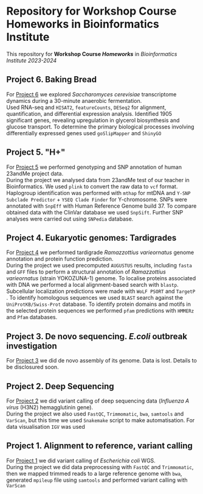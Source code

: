 # Repository for Workshop Course Homeworks in Bioinformatics Institute

This repository for **Workshop Course *Homeworks*** in *Bioinformatics Institute 2023-2024*

## Project 6. Baking Bread

For [Project 6](Project%206) we explored _Saccharomyces cerevisiae_ transcriptome dynamics during a 30-minute anaerobic fermentation.<br>
Used RNA-seq and `HISAT2`, `featureCounts`, `DESeq2` for alignment, quantification, and differential expression analysis. Identified 1905 significant genes, revealing upregulation in glycerol biosynthesis and glucose transport. To determine the primary biological processes involving differentially expressed genes used `goSlipMapper` and `ShinyGO`

## Project 5. "H+"

For [Project 5](Project%205) we performed genotyping and SNP annotation of human 23andMe project data.<br>
During the project we analysed data from 23andMe test of our teacher in Bioinformatics. We used `plink` to convert the raw data to `vcf` format. Haplogroup identification was performed with `mthap` for mtDNA and `Y-SNP Subclade Predictor` + `YSEQ Clade Finder` for Y-chromosome. SNPs were annotated with `SnpEff` with Human Reference Genome build 37. To compare obtained data with the ClinVar database we used `SnpSift`. Further SNP analyses were carried out using `SNPedia` database.

## Project 4. Eukaryotic genomes: Tardigrades

For [Project 4](Project%204) we performed tardigrade *Ramazzottius varieornatus* genome annotation and protein function prediction.<br>
During the project we used precomputed `AUGUSTUS` results, including `fasta` and `GFF` files to perform a structural annotation of *Ramazzottius varieornatus* (strain YOKOZUNA-1) genome. To localise proteins associated with DNA we performed a local alignment-based search with `blastp`. Subcellular localization predictions were made with `WoLF PSORT` and `TargetP`<br>. To identify homologous sequences we used `BLAST` search against the `UniProtKB/Swiss-Prot` database. To identify protein domains and motifs in the selected protein sequences we performed `pfam` predictions with `HMMERz` and `Pfam` databases.


## Project 3. De novo sequencing. *E.coli* outbreak investigation

For [Project 3](Project%203) we did de novo assembly of its genome. Data is lost. Details to be disclosured soon.

## Project 2. Deep Sequencing

For [Project 2](Project%202) we did variant calling of deep sequencing data (*Influenza A virus* (H3N2) hemagglutinin gene).<br>
During the project we also used `FastQC`, `Trimmomatic`, `bwa`, `samtools` and `VarScan`, but this time we used `Snakemake` script to make automatisation. For data visualisation `IGV` was used

## Project 1. Alignment to reference, variant calling

For [Project 1](Project%201) we did variant calling of *Escherichia coli* WGS.<br>
During the project we did data preprocessing with `FastQC` and `Trimmomatic`, then we mapped trimmed reads to a large reference genome with `bwa`, generated `mpileup` file using `samtools` and performed variant calling with `VarScan`
